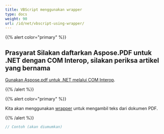 ```yaml
---
title: VBScript menggunakan wrapper
type: docs
weight: 90
url: /id/net/vbscript-using-wrapper/
---
```


{{% alert color="primary" %}}

## Prasyarat Silakan daftarkan Aspose.PDF untuk .NET dengan COM Interop, silakan periksa artikel yang bernama

[Gunakan Aspose.pdf untuk .NET melalui COM Interop](/pdf/id/net/use-aspose-pdf-for-net-via-com-interop/).

{{% /alert %}}

{{% alert color="primary" %}}

Kita akan menggunakan [wrapper](https://docs.aspose.com/pdf/net/creating-a-wrapper-assembly/) untuk mengambil teks dari dokumen PDF.

{{% /alert %}}

```cs
// Contoh (akan diumumkan)
```
